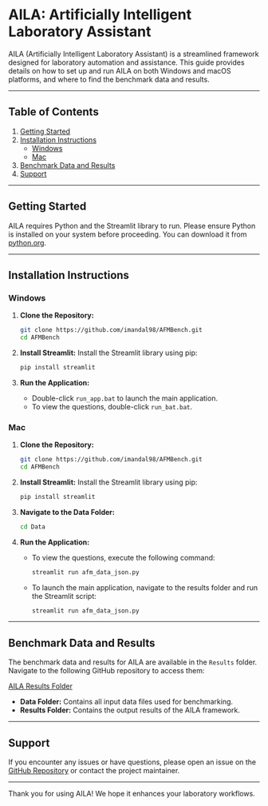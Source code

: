 # AILA: Artificially Intelligent Laboratory Assistant

AILA (Artificially Intelligent Laboratory Assistant) is a streamlined framework designed for laboratory automation and assistance. This guide provides details on how to set up and run AILA on both Windows and macOS platforms, and where to find the benchmark data and results.

---

## **Table of Contents**
1. [Getting Started](#getting-started)
2. [Installation Instructions](#installation-instructions)
   - [Windows](#windows)
   - [Mac](#mac)
3. [Benchmark Data and Results](#benchmark-data-and-results)
4. [Support](#support)

---

## **Getting Started**
AILA requires Python and the Streamlit library to run. Please ensure Python is installed on your system before proceeding. You can download it from [python.org](https://www.python.org/).

---

## **Installation Instructions**

### **Windows**

1. **Clone the Repository:**
   ```bash
   git clone https://github.com/imandal98/AFMBench.git
   cd AFMBench
   ```

2. **Install Streamlit:**
   Install the Streamlit library using pip:
   ```bash
   pip install streamlit
   ```

3. **Run the Application:**
   - Double-click `run_app.bat` to launch the main application.
   - To view the questions, double-click `run_bat.bat`.

### **Mac**

1. **Clone the Repository:**
   ```bash
   git clone https://github.com/imandal98/AFMBench.git
   cd AFMBench
   ```

2. **Install Streamlit:**
   Install the Streamlit library using pip:
   ```bash
   pip install streamlit
   ```

3. **Navigate to the Data Folder:**
   ```bash
   cd Data
   ```

4. **Run the Application:**
   - To view the questions, execute the following command:
     ```bash
     streamlit run afm_data_json.py
     ```
   - To launch the main application, navigate to the results folder and run the Streamlit script:
     ```bash
     streamlit run afm_data_json.py
     ```

---

## **Benchmark Data and Results**

The benchmark data and results for AILA are available in the `Results` folder. Navigate to the following GitHub repository to access them:

[AILA Results Folder](https://github.com/M3RG-IITD/AILA/tree/main/Results/)

- **Data Folder:** Contains all input data files used for benchmarking.
- **Results Folder:** Contains the output results of the AILA framework.

---

## **Support**
If you encounter any issues or have questions, please open an issue on the [GitHub Repository](https://github.com/imandal98/AFMBench) or contact the project maintainer.

---

Thank you for using AILA! We hope it enhances your laboratory workflows.

